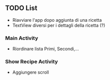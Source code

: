 ## TODO List

* Riavviare l'app dopo aggiunta di una ricetta
* TextView diversi per i dettagli della ricetta (?)

### Main Activity

* Riordinare lista Primi, Secondi,...

### Show Recipe Activity

* Aggiungere scroll 
